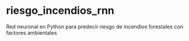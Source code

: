 # riesgo_incendios_rnn
Red neuronal en Python para predecir riesgo de incendios forestales con factores ambientales
